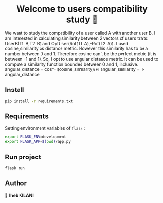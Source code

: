<h1 align="center">Welcome to users compatibility study 👋</h1>
<p>
We want to study the compatibility of a user called A with another user B.
I am interested in calculating similarity between 2 vectors of users traits: UserB(T1_B,T2_B) and OptUser(Rot(T1_A),-Rot(T2_A)). I used cosine_similarity as distance metric. However this similarity has to be a number between 0 and 1. Therefore cosine can't be the perfect metric (it is between -1 and 1). So, I opt to use angular distance metric. It can be used to compute a similarity function bounded between 0 and 1, inclusive. 
  angular_distance = cos^-1(cosine_similarity)/Pi
  angular_similarity = 1- angular_distance 
</p>

## Install
```sh
pip install -r requirements.txt
```


## Requirements
Setting environment variables of `flask` : 
```sh
export FLASK_ENV=development
export FLASK_APP=$(pwd)/app.py
```

## Run project 
```sh
flask run
```


## Author

👤 **Iheb KILANI**
